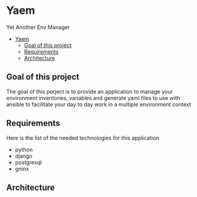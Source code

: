 # Yaem
Yet Another Env Manager

- [Yaem](#yaem)
  - [Goal of this project](#goal-of-this-project)
  - [Requirements](#requirements)
  - [Architecture](#architecture)


## Goal of this project

The goal of this porject is to provide an application to manage your environment inventories, variables and generate yaml files to use with ansible to facilitate your day to day work in a multiple environment context

## Requirements

Here is the list of the needed technologies for this application
- python
- django
- postgresql
- gninx

## Architecture


